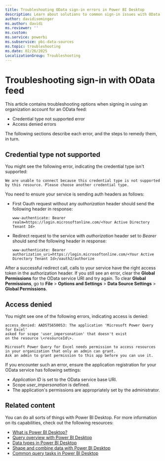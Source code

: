 ```yaml
---
title: Troubleshooting OData sign-in errors in Power BI Desktop
description: Learn about solutions to common sign-in issues with OData connections, including credential type not supported error and access denied errors.
author: davidiseminger
ms.author: davidi
ms.reviewer: ''
ms.custom: 
ms.service: powerbi
ms.subservice: pbi-data-sources
ms.topic: troubleshooting
ms.date: 02/26/2025
LocalizationGroup: Troubleshooting
---
```

# Troubleshooting sign-in with OData feed

This article contains troubleshooting options when signing in using an organization account for an OData feed:

* Credential type not supported error
* Access denied errors

The following sections describe each error, and the steps to remedy them, in turn.

## Credential type not supported

You might see the following error, indicating the credential type isn't supported:

```output
We are unable to connect because this credential type is not supported 
by this resource. Please choose another credential type.
```

You need to ensure your service is sending auth headers as follows:

* First Oauth request without any *authorization* header should send the following header in response:

  ```output
  www-authenticate: Bearer realm=https://login.microsoftonline.com/<Your Active Directory Tenant Id> 
  ```

* Redirect request to the service with *authorization* header set to *Bearer* should send the following header in response:

  ```output
  www-authenticate: Bearer authorization_uri=https://login.microsoftonline.com/<Your Active Directory Tenant Id>/oauth2/authorize
  ```

After a successful redirect call, calls to your service have the right access token in the authorization header. If you still see an error, clear the **Global Permissions** for the OData service URI and try again. To clear **Global Permissions**, go to **File** > **Options and Settings** > **Data Source Settings** > **Global Permissions**.

## Access denied

You might see one of the following errors, indicating access is denied:

```output
access_denied: AADSTS650053: The application 'Microsoft Power Query for Excel' 
asked for scope 'user_impersonation' that doesn't exist 
on the resource \<resourceId\>.
```

```output
Microsoft Power Query for Excel needs permission to access resources 
in your organization that only an admin can grant. 
Ask an admin to grant permission to this app before you can use it.
```

If you encounter such an error, ensure the application registration for your OData service has following settings:

* *Application ID* is set to the OData service base URI.
* Scope *user_impersonation* is defined.
* The application's permissions are appropriately set by the administrator.

## Related content

You can do all sorts of things with Power BI Desktop. For more information on its capabilities, check out the following resources:

* [What is Power BI Desktop?](../fundamentals/desktop-what-is-desktop.md)
* [Query overview with Power BI Desktop](../transform-model/desktop-query-overview.md)
* [Data types in Power BI Desktop](desktop-data-types.md)
* [Shape and combine data with Power BI Desktop](desktop-shape-and-combine-data.md)
* [Common query tasks in Power BI Desktop](../transform-model/desktop-common-query-tasks.md)
